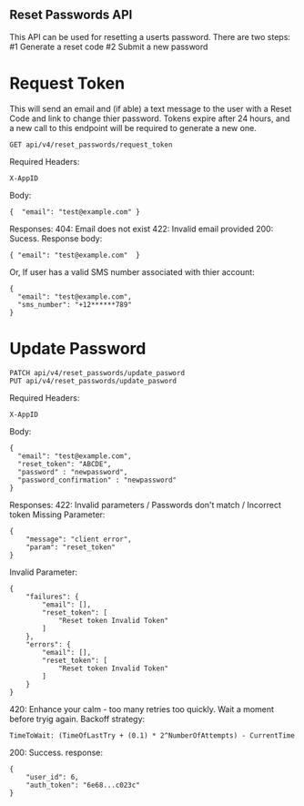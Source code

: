 ## Reset Passwords API
This API can be used for resetting a userts password. There are two steps:
#1 Generate a reset code
#2 Submit a new password

# Request Token
This will send an email and (if able) a text message to the user with a Reset Code and link to change thier password.
Tokens expire after 24 hours, and a new call to this endpoint will be required to generate a new one.

```
GET api/v4/reset_passwords/request_token
```

Required Headers:
```
X-AppID
```

Body:
```
{  "email": "test@example.com" }
```
Responses:
404: Email does not exist
422: Invalid email provided
200: Sucess. Response body:
```
{ "email": "test@example.com"  }
```
Or, If user has a valid SMS number associated with thier account:
```
{ 
  "email": "test@example.com", 
  "sms_number": "+12******789"
}
```

# Update Password
```
PATCH api/v4/reset_passwords/update_pasword
PUT api/v4/reset_passwords/update_pasword
```

Required Headers:
```
X-AppID
```

Body:
```
{  
  "email": "test@example.com",
  "reset_token": "ABCDE",
  "password" : "newpassword",
  "password_confirmation" : "newpassword"
}
```
Responses:
422: Invalid parameters / Passwords don't match / Incorrect token
Missing Parameter:
```
{
    "message": "client error",
    "param": "reset_token"
}
```
Invalid Parameter:
```
{
    "failures": {
        "email": [],
        "reset_token": [
            "Reset token Invalid Token"
        ]
    },
    "errors": {
        "email": [],
        "reset_token": [
            "Reset token Invalid Token"
        ]
    }
}
```
420: Enhance your calm - too many retries too quickly. Wait a moment before tryig again. Backoff strategy:
```
TimeToWait: (TimeOfLastTry + (0.1) * 2^NumberOfAttempts) - CurrentTime
```
200: Success. response:
```
{
    "user_id": 6,
    "auth_token": "6e68...c023c"
}
```
